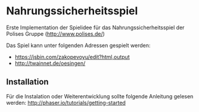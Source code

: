 # Nahrungssicherheitsspiel
Erste Implementation der Spielidee für das Nahrungssicherheitsspiel der Polises Gruppe (http://www.polises.de/)

Das Spiel kann unter folgenden Adressen gespielt werden:
* https://jsbin.com/zakopevoyu/edit?html,output
* http://twainnet.de/oesingen/

## Installation
Für die Instalation oder Weiterentwicklung sollte folgende Anleitung gelesen werden: http://phaser.io/tutorials/getting-started
